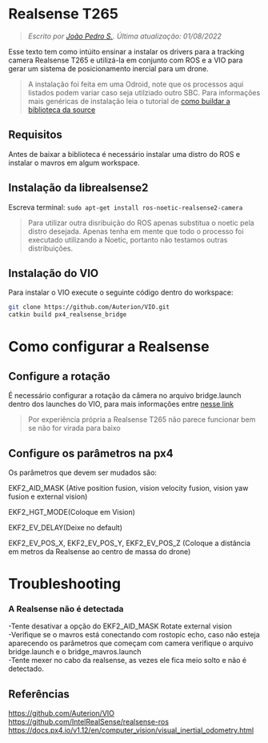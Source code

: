 # Realsense T265

> *Escrito por [João Pedro S.](https://github.com/J0t4py). Última atualização: 01/08/2022* 

Esse texto tem como intúito ensinar a instalar os drivers para a tracking camera Realsense T265 e utilizá-la em conjunto com ROS e a VIO para gerar um sistema de posicionamento inercial para um drone.

>A instalação foi feita em uma Odroid, note que os processos aqui listados podem variar caso seja utilziado outro SBC. Para informações mais genéricas de instalação leia o tutorial de [como buildar a biblioteca da source](https://github.com/i2o3dlimited/librealsense2/blob/master/doc/installation.md)

## Requisitos

Antes de baixar a biblioteca é necessário instalar uma distro do ROS e instalar o mavros em algum workspace. 

## Instalação da librealsense2

Escreva terminal: `sudo apt-get install ros-noetic-realsense2-camera`
>Para utilizar outra disribuição do ROS apenas substitua o noetic pela distro desejada. Apenas tenha em mente que todo o processo foi executado utilizando a Noetic, portanto não testamos outras distribuições.

## Instalação do VIO
Para instalar o VIO execute o seguinte código dentro do workspace:

 ``` bash
git clone https://github.com/Auterion/VIO.git
catkin build px4_realsense_bridge
```

# Como configurar a Realsense
## Configure a rotação
É necessário configurar a rotação da câmera no arquivo bridge.launch dentro dos launches do VIO, para mais informações entre [nesse link](https://docs.px4.io/v1.12/en/computer_vision/visual_inertial_odometry.html)

>Por experiência própria a Realsense T265 não parece funcionar bem se não for virada para baixo

## Configure os parâmetros na px4

Os parâmetros que devem ser mudados são: 

EKF2_AID_MASK (Ative position fusion, vision velocity fusion, vision yaw fusion e external vision)

EKF2_HGT_MODE(Coloque em Vision)

EKF2_EV_DELAY(Deixe no default)

EKF2_EV_POS_X, EKF2_EV_POS_Y, EKF2_EV_POS_Z (Coloque a distância em metros da Realsense ao centro de massa do drone)

# Troubleshooting

### A Realsense não é detectada

-Tente desativar a opção do EKF2_AID_MASK Rotate external vision  
-Verifique se o mavros está conectando com rostopic echo, caso não esteja aparecendo os parâmetros que começam com camera verifique o arquivo bridge.launch e o bridge_mavros.launch  
-Tente mexer no cabo da realsense, as vezes ele fica meio solto e não é detectado.

## Referências
https://github.com/Auterion/VIO   
https://github.com/IntelRealSense/realsense-ros   
https://docs.px4.io/v1.12/en/computer_vision/visual_inertial_odometry.html
